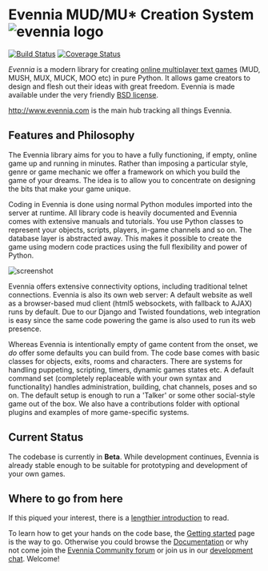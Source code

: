 # Evennia MUD/MU\* Creation System ![evennia logo][logo]
[![Build Status][travisimg]][travislink] [![Coverage Status][coverimg]][coverlink]

*Evennia* is a modern library for creating [online multiplayer text games][wikimudpage] (MUD, MUSH, MUX, MUCK, MOO etc) in pure Python. It allows game creators to design and flesh out their ideas with great freedom. Evennia is made available under the very friendly [BSD license][license].

http://www.evennia.com is the main hub tracking all things Evennia.


## Features and Philosophy

The Evennia library aims for you to have a fully functioning, if empty, online game up and running in minutes. Rather than imposing a particular style, genre or game mechanic we offer a framework on which you build the game of your dreams. The idea is to allow you to concentrate on designing the bits that make your game unique.

Coding in Evennia is done using normal Python modules imported into the server at runtime. All library code is heavily documented and Evennia comes with extensive manuals and tutorials. You use Python classes to represent your objects, scripts, players, in-game channels and so on. The database layer is abstracted away. This makes it possible to create the game using modern code practices using the full flexibility and power of Python.

![screenshot][screenshot]

Evennia offers extensive connectivity options, including traditional telnet connections. Evennia is also its own web server: A default website as well as a browser-based mud client (html5 websockets, with fallback to AJAX) runs by default. Due to our Django and Twisted foundations, web integration is easy since the same code powering the game is also used to run its web presence.

Whereas Evennia is intentionally empty of game content from the onset, we *do* offer some defaults you can build from. The code base comes with basic classes for objects, exits, rooms and characters. There are systems for handling puppeting, scripting, timers, dynamic games states etc. A default command set (completely replaceable with your own syntax and functionality) handles administration, building, chat channels, poses and so on. The default setup is enough to run a 'Talker' or some other social-style game out of the box. We also have a contributions folder with optional plugins and examples of more game-specific systems.

## Current Status

The codebase is currently in **Beta**. While development continues, Evennia is already stable enough to be suitable for prototyping and development of your own games.

## Where to go from here

If this piqued your interest, there is a [lengthier introduction][introduction] to read.

To learn how to get your hands on the code base, the [Getting started][gettingstarted] page is the way to go. Otherwise you could browse the [Documentation][wiki] or why not come join the [Evennia Community forum][group] or join us in our [development chat][chat]. Welcome!


[homepage]: http://www.evennia.com
[gettingstarted]: http://github.com/evennia/evennia/wiki/Getting-Started
[wiki]: https://github.com/evennia/evennia/wiki
[screenshot]: https://raw.githubusercontent.com/wiki/evennia/evennia/images/evennia_screenshot3.png
[logo]: https://github.com/evennia/evennia/blob/master/evennia/web/website/static/website/images/evennia_logo.png
[travisimg]: https://travis-ci.org/evennia/evennia.svg?branch=master
[travislink]: https://travis-ci.org/evennia/evennia
[coverimg]: https://coveralls.io/repos/github/evennia/evennia/badge.svg?branch=master
[coverlink]: https://coveralls.io/github/evennia/evennia?branch=master
[introduction]: https://github.com/evennia/evennia/wiki/Evennia-Introduction
[license]: https://github.com/evennia/evennia/wiki/Licensing
[group]: https://groups.google.com/forum/#!forum/evennia
[chat]: http://webchat.freenode.net/?channels=evennia&uio=MT1mYWxzZSY5PXRydWUmMTE9MTk1JjEyPXRydWUbb
[wikimudpage]: http://en.wikipedia.org/wiki/MUD
